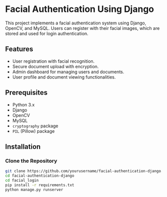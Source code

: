 # Facial Authentication Using Django

This project implements a facial authentication system using Django, OpenCV, and MySQL. Users can register with their facial images, which are stored and used for login authentication.

## Features

- User registration with facial recognition.
- Secure document upload with encryption.
- Admin dashboard for managing users and documents.
- User profile and document viewing functionalities.

## Prerequisites

- Python 3.x
- Django
- OpenCV
- MySQL
- `cryptography` package
- `PIL` (Pillow) package

## Installation

### Clone the Repository

```bash
git clone https://github.com/yourusername/facial-authentication-django.git
cd facial-authentication-django
cd facial_login
pip install -r requirements.txt
python manage.py runserver
